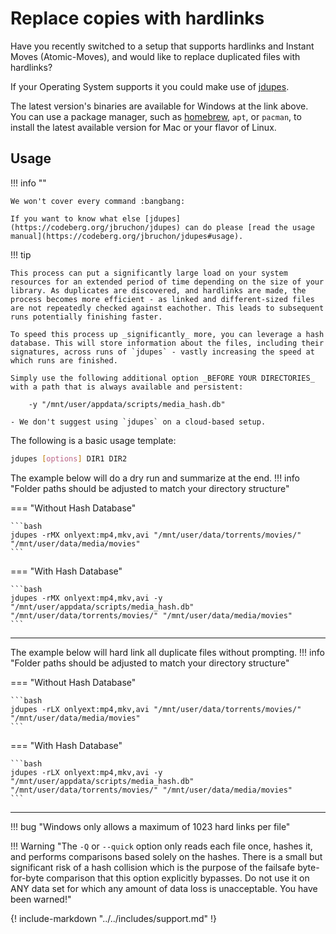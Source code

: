 # Replace copies with hardlinks

Have you recently switched to a setup that supports hardlinks and Instant Moves (Atomic-Moves), and would like to replace duplicated files with hardlinks?

If your Operating System supports it you could make use of [jdupes](https://codeberg.org/jbruchon/jdupes/releases).

The latest version's binaries are available for Windows at the link above. You can use a package manager, such as [homebrew](https://formulae.brew.sh/formula/jdupes), `apt`, or `pacman`, to install the latest available version for Mac or your flavor of Linux.

## Usage

!!! info ""

    We won't cover every command :bangbang:

    If you want to know what else [jdupes](https://codeberg.org/jbruchon/jdupes) can do please [read the usage manual](https://codeberg.org/jbruchon/jdupes#usage).

!!! tip

    This process can put a significantly large load on your system resources for an extended period of time depending on the size of your library. As duplicates are discovered, and hardlinks are made, the process becomes more efficient - as linked and different-sized files are not repeatedly checked against eachother. This leads to subsequent runs potentially finishing faster.

    To speed this process up _significantly_ more, you can leverage a hash database. This will store information about the files, including their signatures, across runs of `jdupes` - vastly increasing the speed at which runs are finished.

    Simply use the following additional option _BEFORE YOUR DIRECTORIES_ with a path that is always available and persistent:

        -y "/mnt/user/appdata/scripts/media_hash.db"

    - We don't suggest using `jdupes` on a cloud-based setup.

The following is a basic usage template:

```bash
jdupes [options] DIR1 DIR2
```

The example below will do a dry run and summarize at the end.
!!! info "Folder paths should be adjusted to match your directory structure"

=== "Without Hash Database"

    ```bash
    jdupes -rMX onlyext:mp4,mkv,avi "/mnt/user/data/torrents/movies/" "/mnt/user/data/media/movies"
    ```

=== "With Hash Database"

    ```bash
    jdupes -rMX onlyext:mp4,mkv,avi -y "/mnt/user/appdata/scripts/media_hash.db" "/mnt/user/data/torrents/movies/" "/mnt/user/data/media/movies"
    ```

---

The example below will hard link all duplicate files without prompting.
!!! info "Folder paths should be adjusted to match your directory structure"

=== "Without Hash Database"

    ```bash
    jdupes -rLX onlyext:mp4,mkv,avi "/mnt/user/data/torrents/movies/" "/mnt/user/data/media/movies"
    ```

=== "With Hash Database"

    ```bash
    jdupes -rLX onlyext:mp4,mkv,avi -y "/mnt/user/appdata/scripts/media_hash.db" "/mnt/user/data/torrents/movies/" "/mnt/user/data/media/movies"
    ```

---

!!! bug "Windows only allows a maximum of 1023 hard links per file"

!!! Warning "The `-Q` or `--quick` option only reads each file once, hashes it, and performs comparisons based solely on the hashes. There is a small but significant risk of a hash collision which is the purpose of the failsafe byte-for-byte comparison that this option explicitly bypasses. Do not use it on ANY data set for which any amount of data loss is unacceptable. You have been warned!"

{! include-markdown "../../includes/support.md" !}
